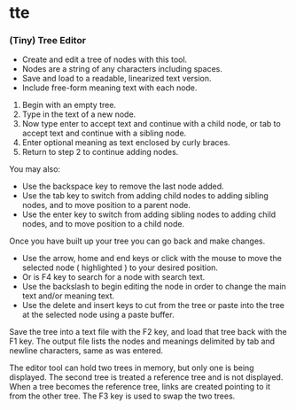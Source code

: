 # tte
### (Tiny) Tree Editor

  * Create and edit a tree of nodes with this tool.
  * Nodes are a string of any characters including spaces.
  * Save and load to a readable, linearized text version.
  * Include free-form meaning text with each node.

1. Begin with an empty tree.
1. Type in the text of a new node.
1. Now type enter to accept text and continue with a child node,
   or tab to accept text and continue with a sibling node.
1. Enter optional meaning as text enclosed by curly braces.
1. Return to step 2 to continue adding nodes.

You may also:
  * Use the backspace key to remove the last node added.
  * Use the tab key to switch from adding child nodes to
    adding sibling nodes, and to move position to a parent node.
  * Use the enter key to switch from adding sibling nodes to adding
    child nodes, and to move position to a child node.
     
Once you have built up your tree you can go back and make changes.

  * Use the arrow, home and end keys or click with the mouse to move
    the selected node ( highlighted ) to your desired position.
  * Or is F4 key to search for a node with search text.
  * Use the backslash to begin editing the node in order to change
    the main text and/or meaning text.
  * Use the delete and insert keys to cut from the tree or paste into 
    the tree at the selected node using a paste buffer.

Save the tree into a text file with the F2 key, and load that tree back
with the F1 key. The output file lists the nodes and meanings
delimited by tab and newline characters, same as was entered.

The editor tool can hold two trees in memory, but only one is being
displayed. The second tree is treated a reference tree and is not
displayed. When a tree becomes the reference tree, links are 
created pointing to it from the other tree. The F3 key is used to
swap the two trees.
